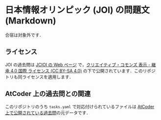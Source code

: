 # 日本情報オリンピック (JOI) の問題文 (Markdown)

合宿は対象外です．

## ライセンス
JOI の過去問は [JCIOI の Web ページ](https://www.ioi-jp.org/problem_archive.php) で，[クリエイティブ・コモンズ 表示 - 継承 4.0 国際 ライセンス (CC BY-SA 4.0)](https://creativecommons.org/licenses/by-sa/4.0/deed.ja) の下で公開されています．このリポジトリも同ライセンスを適用します．

## AtCoder 上の過去問との関連
このリポジトリのうち `tasks.yaml` で対応付けられているファイルは [AtCoder 上で公開されている過去問](https://atcoder.jp/contests/archive?ratedType=0&category=200&keyword=)の元データです．
